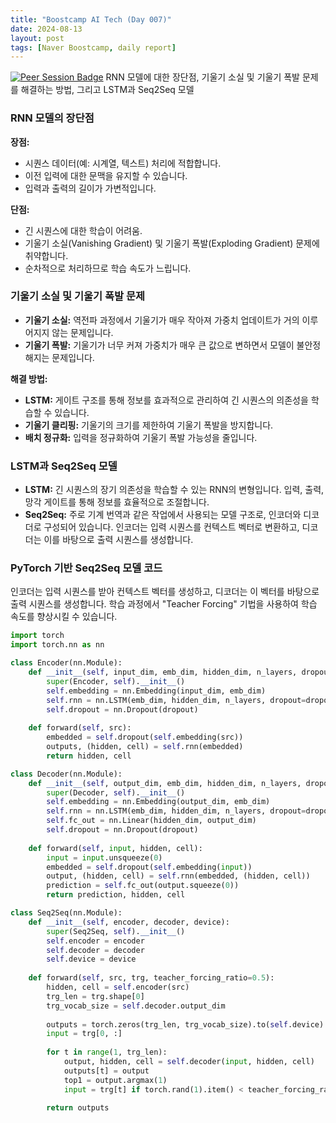 ```yaml
---
title: "Boostcamp AI Tech (Day 007)"
date: 2024-08-13
layout: post
tags: [Naver Boostcamp, daily report]
---
```


[![Peer Session Badge](https://img.shields.io/badge/Peer%20Session-CC527A?style=flat)](../peer_session/day007.html)
RNN 모델에 대한 장단점, 기울기 소실 및 기울기 폭발 문제를 해결하는 방법, 그리고 LSTM과 Seq2Seq 모델
### RNN 모델의 장단점
**장점:**
- 시퀀스 데이터(예: 시계열, 텍스트) 처리에 적합합니다.
- 이전 입력에 대한 문맥을 유지할 수 있습니다.
- 입력과 출력의 길이가 가변적입니다.

**단점:**
- 긴 시퀀스에 대한 학습이 어려움.
- 기울기 소실(Vanishing Gradient) 및 기울기 폭발(Exploding Gradient) 문제에 취약합니다.
- 순차적으로 처리하므로 학습 속도가 느립니다.

### 기울기 소실 및 기울기 폭발 문제
- **기울기 소실:** 역전파 과정에서 기울기가 매우 작아져 가중치 업데이트가 거의 이루어지지 않는 문제입니다.
- **기울기 폭발:** 기울기가 너무 커져 가중치가 매우 큰 값으로 변하면서 모델이 불안정해지는 문제입니다.

**해결 방법:**
- **LSTM:** 게이트 구조를 통해 정보를 효과적으로 관리하여 긴 시퀀스의 의존성을 학습할 수 있습니다.
- **기울기 클리핑:** 기울기의 크기를 제한하여 기울기 폭발을 방지합니다.
- **배치 정규화:** 입력을 정규화하여 기울기 폭발 가능성을 줄입니다.

### LSTM과 Seq2Seq 모델
- **LSTM:** 긴 시퀀스의 장기 의존성을 학습할 수 있는 RNN의 변형입니다. 입력, 출력, 망각 게이트를 통해 정보를 효율적으로 조절합니다.
- **Seq2Seq:** 주로 기계 번역과 같은 작업에서 사용되는 모델 구조로, 인코더와 디코더로 구성되어 있습니다. 인코더는 입력 시퀀스를 컨텍스트 벡터로 변환하고, 디코더는 이를 바탕으로 출력 시퀀스를 생성합니다.

### PyTorch 기반 Seq2Seq 모델 코드
인코더는 입력 시퀀스를 받아 컨텍스트 벡터를 생성하고, 디코더는 이 벡터를 바탕으로 출력 시퀀스를 생성합니다. 학습 과정에서 "Teacher Forcing" 기법을 사용하여 학습 속도를 향상시킬 수 있습니다.
```python
import torch
import torch.nn as nn

class Encoder(nn.Module):
    def __init__(self, input_dim, emb_dim, hidden_dim, n_layers, dropout):
        super(Encoder, self).__init__()
        self.embedding = nn.Embedding(input_dim, emb_dim)
        self.rnn = nn.LSTM(emb_dim, hidden_dim, n_layers, dropout=dropout)
        self.dropout = nn.Dropout(dropout)
    
    def forward(self, src):
        embedded = self.dropout(self.embedding(src))
        outputs, (hidden, cell) = self.rnn(embedded)
        return hidden, cell

class Decoder(nn.Module):
    def __init__(self, output_dim, emb_dim, hidden_dim, n_layers, dropout):
        super(Decoder, self).__init__()
        self.embedding = nn.Embedding(output_dim, emb_dim)
        self.rnn = nn.LSTM(emb_dim, hidden_dim, n_layers, dropout=dropout)
        self.fc_out = nn.Linear(hidden_dim, output_dim)
        self.dropout = nn.Dropout(dropout)
    
    def forward(self, input, hidden, cell):
        input = input.unsqueeze(0)
        embedded = self.dropout(self.embedding(input))
        output, (hidden, cell) = self.rnn(embedded, (hidden, cell))
        prediction = self.fc_out(output.squeeze(0))
        return prediction, hidden, cell

class Seq2Seq(nn.Module):
    def __init__(self, encoder, decoder, device):
        super(Seq2Seq, self).__init__()
        self.encoder = encoder
        self.decoder = decoder
        self.device = device
    
    def forward(self, src, trg, teacher_forcing_ratio=0.5):
        hidden, cell = self.encoder(src)
        trg_len = trg.shape[0]
        trg_vocab_size = self.decoder.output_dim
        
        outputs = torch.zeros(trg_len, trg_vocab_size).to(self.device)
        input = trg[0, :]
        
        for t in range(1, trg_len):
            output, hidden, cell = self.decoder(input, hidden, cell)
            outputs[t] = output
            top1 = output.argmax(1)
            input = trg[t] if torch.rand(1).item() < teacher_forcing_ratio else top1
        
        return outputs
```
